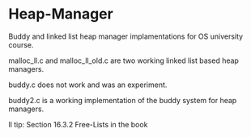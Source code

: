 # Heap-Manager
Buddy and linked list heap manager implamentations for OS university course.

malloc_ll.c and malloc_ll_old.c are two working linked list based heap managers.

buddy.c does not work and was an experiment. 

buddy2.c is a working implementation of the buddy system for heap managers. 

ll tip: Section 16.3.2 Free-Lists in the book
